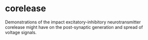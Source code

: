 # corelease
Demonstrations of the impact excitatory-inhibitory neurotransmitter corelease might have on the post-synaptic generation and spread of voltage signals.
